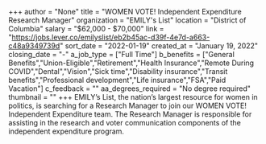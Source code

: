 +++
author = "None"
title = "WOMEN VOTE! Independent Expenditure Research Manager"
organization = "EMILY's List"
location = "District of Columbia"
salary = "$62,000 - $70,000"
link = "https://jobs.lever.co/emilyslist/eb2b45ac-d39f-4e7d-a663-c48a9349739d"
sort_date = "2022-01-19"
created_at = "January 19, 2022"
closing_date = "-"
a_job_type = ["Full Time"]
b_benefits = ["General Benefits","Union-Eligible","Retirement","Health Insurance","Remote During COVID","Dental","Vision","Sick time","Disability insurance","Transit benefits","Professional development","Life insurance","FSA","Paid Vacation"]
c_feedback = ""
aa_degrees_required = "No degree required"
thumbnail = ""
+++
EMILY’s List, the nation’s largest resource for women in politics, is searching for a Research Manager to join our WOMEN VOTE! Independent Expenditure team.  The Research Manager is responsible for assisting in the research and voter communication components of the independent expenditure program.